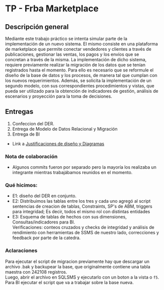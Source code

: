 # TP - Frba Marketplace
## Descripción general
Mediante este trabajo práctico se intenta simular parte de la implementación de un nuevo sistema. El mismo consiste en una plataforma de marketplace que permite conectar vendedores y clientes a través de publicaciones, gestionar las ventas, los pagos y los envíos que se concretan a través de la misma. La implementación de dicho sistema, requiere previamente realizar la migración de los datos que se tenían registrados hasta el momento. Para ello es necesario que se reformule el diseño de la base de datos y los procesos, de manera tal que cumplan con los nuevos requerimientos. Además, se solicita la implementación de un segundo modelo, con sus correspondientes procedimientos y vistas, que pueda ser utilizado para la obtención de indicadores de gestión, análisis de escenarios y proyección para la toma de decisiones.

## Entregas
1. Confeccion del DER. 
2. Entrega de Modelo de Datos Relacional y Migración
3. Entrega de BI

* Link a [Justificaciones de diseño y Diagramas](https://docs.google.com/document/d/1lQBEzT1bBPw2G4dwDRJFzgEEnPgsIlbQJNir-tUXBd4/edit?usp=sharing)

### Nota de colaboración
* Algunos commits fueron por separado pero la mayoría los realizaba un integrante mientras trabajábamos reunidos en el momento.
### Qué hicimos:
* E1: diseño del DER en conjunto.
* E2: Distribuimos las tablas entre los tres y cada uno agregó al script sentencias de creacion de tablas, Constraints, SP's de ABM, triggers para integridad; Es decir, todos el mismo rol con distintas entidades
* E3: Esquema de tablas de hechos con sus dimensiones, Consultas/indicadores para BI.  
Verificaciones: conteos cruzados y checks de integridad y análisis de rendimiento con herramientas de SSMS de nuestro lado, correcciones y feedback por parte de la catedra.

### Aclaraciones
Para ejecutar el script de migracion previamente hay que descargar un archivo .bak y backupear la base, que originalmente contiene una tabla maestra con 242108 registros.  
Luego, abrir el archivo en SQLSMS y ejecutarlo con un boton a la vista o `f5`. Para BI ejecutar el script que va a trabajar sobre la base nueva.
